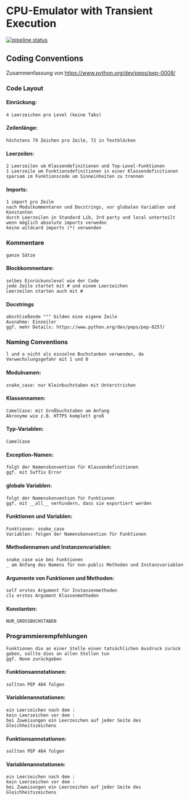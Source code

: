 # CPU-Emulator with Transient Execution

[![pipeline status](https://git.cs.uni-bonn.de/boes/lab_transient_ws_2122/badges/main/pipeline.svg)](https://git.cs.uni-bonn.de/boes/lab_transient_ws_2122/-/commits/main)

## Coding Conventions 

Zusammenfassung von https://www.python.org/dev/peps/pep-0008/

### Code Layout

#### Einrückung: 
    4 Leerzeichen pro Level (keine Tabs)

#### Zeilenlänge:
    höchstens 79 Zeichen pro Zeile, 72 in Textblöcken

#### Leerzeilen:	
    2 Leerzeilen um Klassendefinitionen und Top-Level-Funktionen
    1 Leerzeile um Funktionsdefinitionen in einer Klassendefinitionen
    sparsam im Funktionscode um Sinneinheiten zu trennen
    
#### Imports:
    1 import pro Zeile
    nach Modulkommentaren und Docstrings, vor globalen Variablen und Konstanten
    durch Leerzeilen in Standard Lib, 3rd party und local unterteilt
    wenn möglich absolute imports verweden
    keine wildcard imports (*) verwenden
		
### Kommentare

    ganze Sätze

#### Blockkommentare:
    selbes Einrückunslevel wie der Code
    jede Zeile startet mit # und einem Leerzeichen
    Leerzeilen starten auch mit #
    
#### Docstrings
    abschließende """ bilden eine eigene Zeile
    Ausnahme: Einzeiler
    ggf. mehr Details: https://www.python.org/dev/peps/pep-0257/
        
        
### Naming Conventions

    l und o nicht als einzelne Buchstanben verwenden, da Verwechslungsgefahr mit 1 und 0

#### Modulnamen:
    snake_case: nur Kleinbuchstaben mit Unterstrichen
    
#### Klassennamen:
    CamelCase: mit Großbuchstaben am Anfang
    Akronyme wie z.B. HTTPS komplett groß
    
#### Typ-Variablen: 
    CamelCase
    
#### Exception-Namen:
    folgt der Namenskonvention für Klassendefinitionen
    ggf. mit Suffix Error
    
#### globale Variablen:
    folgt der Namenskonvention für Funktionen
    ggf. mit __all__ verhindern, dass sie exportiert werden
    
#### Funktionen und Variablen:
    Funktionen: snake_case
    Variablen: folgen der Namenskonvention für Funktionen
    
#### Methodennamen und Instanzenvariablen:
    snake_case wie bei Funktionen
    _ am Anfang des Namens für non-public Methoden und Instanzvariablen
    
#### Argumente von Funktionen und Methoden:
    self erstes Argument für Instanzenmethoden
    cls erstes Argument Klassenmethoden	
    
#### Konstanten:
    NUR_GROSSBUCHSTABEN 
    
### Programmierempfehlungen
    
    Funktionen die an einer Stelle einen tatsächlichen Ausdruck zurück geben, sollte dies an allen Stellen tun
    ggf. None zurückgeben

#### Funktionsannotationen:
    sollten PEP 484 folgen
    
#### Variablenannotationen:
    ein Leerzeichen nach dem :
    kein Leerzeichen vor dem :
    bei Zuweisungen ein Leerzeichen auf jeder Seite des Gleichheitszeichens


#### Funktionsannotationen:
    sollten PEP 484 folgen
    
#### Variablenannotationen:
    ein Leerzeichen nach dem :
    kein Leerzeichen vor dem :
    bei Zuweisungen ein Leerzeichen auf jeder Seite des Gleichheitszeichens
